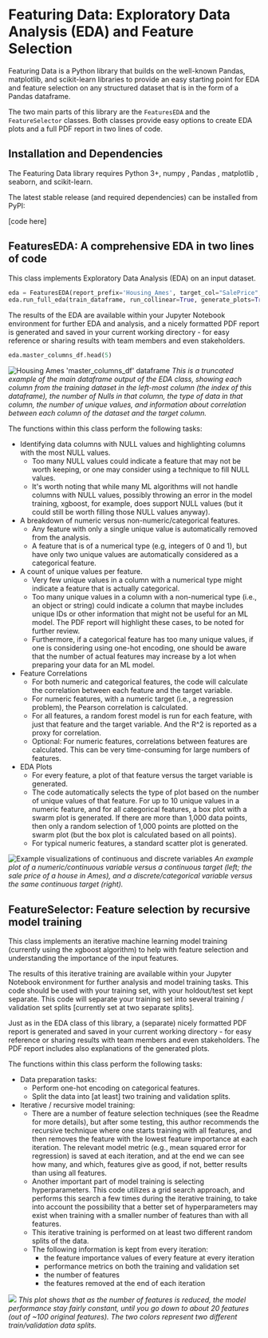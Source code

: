 
# Featuring Data: Exploratory Data Analysis (EDA) and Feature Selection

Featuring Data is a Python library that builds on the well-known Pandas,
matplotlib, and scikit-learn libraries to provide an easy starting point for
EDA and feature selection on any structured dataset that is in the form of a
Pandas dataframe.

The two main parts of this library are the `FeaturesEDA` and the
`FeatureSelector` classes. Both classes provide easy options to create EDA
plots and a full PDF report in two lines of code.

## Installation and Dependencies

The Featuring Data library requires Python 3+, numpy , Pandas , matplotlib ,
seaborn, and scikit-learn.

The latest stable release (and required dependencies) can be installed from
PyPI:

[code here]

## FeaturesEDA: A comprehensive EDA in two lines of code

This class implements Exploratory Data Analysis (EDA) on an input dataset.

```python
eda = FeaturesEDA(report_prefix='Housing_Ames', target_col="SalePrice", cols_to_drop=["Id"])
eda.run_full_eda(train_dataframe, run_collinear=True, generate_plots=True)
```

The results of the EDA are available within your Jupyter Notebook
environment for further EDA and analysis, and a nicely formatted PDF
report is generated and saved in your current working directory - for easy
reference or sharing results with team members and even stakeholders.

```python
eda.master_columns_df.head(5)
```

![Housing Ames 'master_columns_df' dataframe](/tmp/housing_ames_master_columns_df_head5.png)
*This is a truncated example of the main dataframe output of the EDA class,
showing each column from the training dataset in the left-most column (the
index of this dataframe), the number of Nulls in that column, the type of data
in that column, the number of unique values, and information about correlation
between each column of the dataset and the target column.*

The functions within this class perform the following tasks:

- Identifying data columns with NULL values and highlighting columns with
  the most NULL values.
  - Too many NULL values could indicate a feature that may not be worth
    keeping, or one may consider using a technique to fill NULL values.
  - It's worth noting that while many ML algorithms will not handle
    columns with NULL values, possibly throwing an error in the model
    training, xgboost, for example, does support NULL values (but it
    could still be worth filling those NULL values anyway).
- A breakdown of numeric versus non-numeric/categorical features.
  - Any feature with only a single unique value is automatically removed
    from the analysis.
  - A feature that is of a numerical type (e.g, integers of 0 and 1),
    but have only two unique values are automatically considered as a
    categorical feature.
- A count of unique values per feature.
  - Very few unique values in a column with a numerical type might
    indicate a feature that is actually categorical.
  - Too many unique values in a column with a non-numerical type (i.e.,
    an object or string) could indicate a column that maybe includes
    unique IDs or other information that might not be useful for an ML
    model. The PDF report will highlight these cases, to be noted for
    further review.
  - Furthermore, if a categorical feature has too many unique values, if
    one is considering using one-hot encoding, one should be aware that
    the number of actual features may increase by a lot when preparing
    your data for an ML model.
- Feature Correlations
  - For both numeric and categorical features, the code will calculate
    the correlation between each feature and the target variable.
  - For numeric features, with a numeric target (i.e., a regression
    problem), the Pearson correlation is calculated.
  - For all features, a random forest model is run for each feature,
    with just that feature and the target variable. And the R^2 is
    reported as a proxy for correlation.
  - Optional: For numeric features, correlations between features are
    calculated. This can be very time-consuming for large numbers of
    features.
- EDA Plots
  - For every feature, a plot of that feature versus the target variable
    is generated.
  - The code automatically selects the type of plot based on the number
    of unique values of that feature. For up to 10 unique values in a
    numeric feature, and for all categorical features, a box plot with a
    swarm plot is generated. If there are more than 1,000 data points,
    then only a random selection of 1,000 points are plotted on the
    swarm plot (but the box plot is calculated based on all points).
  - For typical numeric features, a standard scatter plot is generated.

![Example visualizations of continuous and discrete variables](/tmp/example_feature_plots.png)
*An example plot of a numeric/continuous variable versus a continuous target
(left; the sale price of a house in Ames), and a discrete/categorical variable
versus the same continuous target (right).*

## FeatureSelector: Feature selection by recursive model training

This class implements an iterative machine learning model training
(currently using the xgboost algorithm) to help with feature selection and
understanding the importance of the input features.

The results of this iterative training are available within your Jupyter
Notebook environment for further analysis and model training tasks. This
code should be used with your training set, with your holdout/test set
kept separate. This code will separate your training set into several
training / validation set splits [currently set at two separate splits].

Just as in the EDA class of this library, a (separate) nicely formatted
PDF report is generated and saved in your current working directory - for
easy reference or sharing results with team members and even stakeholders.
The PDF report includes also explanations of the generated plots.

The functions within this class perform the following tasks:
- Data preparation tasks:
    - Perform one-hot encoding on categorical features.
    - Split the data into [at least] two training and validation splits.
- Iterative / recursive model training:
    - There are a number of feature selection techniques (see the Readme
        for more details), but after some testing, this author recommends
        the recursive technique where one starts training with all features,
        and then removes the feature with the lowest feature importance at
        each iteration. The relevant model metric (e.g., mean squared error
        for regression) is saved at each iteration, and at the end we can
        see how many, and which, features give as good, if not, better
        results than using all features.
    - Another important part of model training is selecting
        hyperparameters. This code utilizes a grid search approach, and
        performs this search a few times during the iterative training, to
        take into account the possibility that a better set of
        hyperparameters may exist when training with a smaller number of
        features than with all features.
    - This iterative training is performed on at least two different
        random splits of the data.
    - The following information is kept from every iteration:
        - the feature importance values of every feature at every iteration
        - performance metrics on both the training and validation set
        - the number of features
        - the features removed at the end of each iteration

![](/tmp/housing_ames_num_features_vs_MAE.png)
*This plot shows that as the number of features is reduced, the model
performance stay fairly constant, until you go down to about 20 features
(out of ~100 original features). The two colors represent two different
train/validation data splits.*

